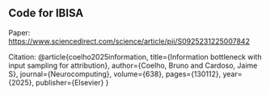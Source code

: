## Code for IBISA 
Paper: https://www.sciencedirect.com/science/article/pii/S0925231225007842

Citation:
@article{coelho2025information,
  title={Information bottleneck with input sampling for attribution},
  author={Coelho, Bruno and Cardoso, Jaime S},
  journal={Neurocomputing},
  volume={638},
  pages={130112},
  year={2025},
  publisher={Elsevier}
}
